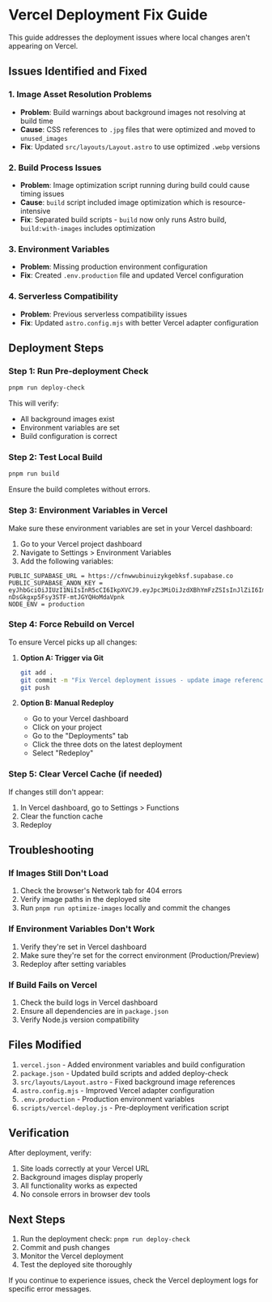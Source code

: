 # Vercel Deployment Fix Guide

This guide addresses the deployment issues where local changes aren't appearing on Vercel.

## Issues Identified and Fixed

### 1. **Image Asset Resolution Problems**
- **Problem**: Build warnings about background images not resolving at build time
- **Cause**: CSS references to `.jpg` files that were optimized and moved to `unused_images`
- **Fix**: Updated `src/layouts/Layout.astro` to use optimized `.webp` versions

### 2. **Build Process Issues**
- **Problem**: Image optimization script running during build could cause timing issues
- **Cause**: `build` script included image optimization which is resource-intensive
- **Fix**: Separated build scripts - `build` now only runs Astro build, `build:with-images` includes optimization

### 3. **Environment Variables**
- **Problem**: Missing production environment configuration
- **Fix**: Created `.env.production` file and updated Vercel configuration

### 4. **Serverless Compatibility**
- **Problem**: Previous serverless compatibility issues
- **Fix**: Updated `astro.config.mjs` with better Vercel adapter configuration

## Deployment Steps

### Step 1: Run Pre-deployment Check
```bash
pnpm run deploy-check
```
This will verify:
- All background images exist
- Environment variables are set
- Build configuration is correct

### Step 2: Test Local Build
```bash
pnpm run build
```
Ensure the build completes without errors.

### Step 3: Environment Variables in Vercel
Make sure these environment variables are set in your Vercel dashboard:

1. Go to your Vercel project dashboard
2. Navigate to Settings > Environment Variables
3. Add the following variables:

```
PUBLIC_SUPABASE_URL = https://cfnwwubinuizykgebksf.supabase.co
PUBLIC_SUPABASE_ANON_KEY = eyJhbGciOiJIUzI1NiIsInR5cCI6IkpXVCJ9.eyJpc3MiOiJzdXBhYmFzZSIsInJlZiI6ImNmbnd3dWJpbnVpenlrZ2Via3NmIiwicm9sZSI6ImFub24iLCJpYXQiOjE3NDc4Njc5NjcsImV4cCI6MjA2MzQ0Mzk2N30.i8gdrmXZvE-nDsGkgxp5Fsy3STF-mtJGYQHoMdaVpnk
NODE_ENV = production
```

### Step 4: Force Rebuild on Vercel
To ensure Vercel picks up all changes:

1. **Option A: Trigger via Git**
   ```bash
   git add .
   git commit -m "Fix Vercel deployment issues - update image references and build config"
   git push
   ```

2. **Option B: Manual Redeploy**
   - Go to your Vercel dashboard
   - Click on your project
   - Go to the "Deployments" tab
   - Click the three dots on the latest deployment
   - Select "Redeploy"

### Step 5: Clear Vercel Cache (if needed)
If changes still don't appear:

1. In Vercel dashboard, go to Settings > Functions
2. Clear the function cache
3. Redeploy

## Troubleshooting

### If Images Still Don't Load
1. Check the browser's Network tab for 404 errors
2. Verify image paths in the deployed site
3. Run `pnpm run optimize-images` locally and commit the changes

### If Environment Variables Don't Work
1. Verify they're set in Vercel dashboard
2. Make sure they're set for the correct environment (Production/Preview)
3. Redeploy after setting variables

### If Build Fails on Vercel
1. Check the build logs in Vercel dashboard
2. Ensure all dependencies are in `package.json`
3. Verify Node.js version compatibility

## Files Modified

1. `vercel.json` - Added environment variables and build configuration
2. `package.json` - Updated build scripts and added deploy-check
3. `src/layouts/Layout.astro` - Fixed background image references
4. `astro.config.mjs` - Improved Vercel adapter configuration
5. `.env.production` - Production environment variables
6. `scripts/vercel-deploy.js` - Pre-deployment verification script

## Verification

After deployment, verify:
1. Site loads correctly at your Vercel URL
2. Background images display properly
3. All functionality works as expected
4. No console errors in browser dev tools

## Next Steps

1. Run the deployment check: `pnpm run deploy-check`
2. Commit and push changes
3. Monitor the Vercel deployment
4. Test the deployed site thoroughly

If you continue to experience issues, check the Vercel deployment logs for specific error messages.
